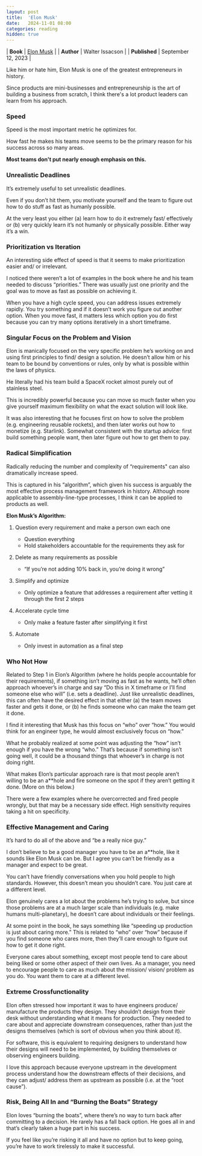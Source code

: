 ```yaml
---
layout: post
title:  'Elon Musk'
date:   2024-11-01 08:00
categories: reading
hidden: true
---
```


| **Book** | [Elon Musk](https://www.amazon.com/Elon-Musk-Walter-Isaacson/dp/1982181281) |
| **Author** | Walter Issacson |
| **Published** | September 12, 2023 | 

Like him or hate him, Elon Musk is one of the greatest entrepreneurs in history.

Since products are mini-businesses and entrepreneurship is the art of building a business from scratch, I think there's a lot product leaders can learn from his approach.



### Speed

Speed is the most important metric he optimizes for.

How fast he makes his teams move seems to be the primary reason for his success across so many areas.

**Most teams don't put nearly enough emphasis on this.**



### Unrealistic Deadlines

It’s extremely useful to set unrealistic deadlines.

Even if you don’t hit them, you motivate yourself and the team to figure out how to do stuff as fast as humanly possible.

At the very least you either (a) learn how to do it extremely fast/ effectively or (b) very quickly learn it’s not humanly or physically possible. Either way it’s a win.



### Prioritization vs Iteration

An interesting side effect of speed is that it seems to make prioritization easier and/ or irrelevant. 

I noticed there weren’t a lot of examples in the book where he and his team needed to discuss “priorities.” There was usually just one priority and the goal was to move as fast as possible on achieving it.  

When you have a high cycle speed, you can address issues extremely rapidly. You try something and if it doesn’t work you figure out another option. When you move fast, it matters less which option you do first because you can try many options iteratively in a short timeframe.



### Singular Focus on the Problem and Vision

Elon is manically focused on the very specific problem he’s working on and using first principles to find/ design a solution. He doesn’t allow him or his team to be bound by conventions or rules, only by what is possible within the laws of physics.

He literally had his team build a SpaceX rocket almost purely out of stainless steel. 

This is incredibly powerful because you can move so much faster when you give yourself maximum flexibility on what the exact solution will look like. 

It was also interesting that he focuses first on how to solve the problem (e.g. engineering reusable rockets), and then later works out how to monetize (e.g. Starlink). Somewhat consistent with the startup advice: first build something people want, then later figure out how to get them to pay. 



### Radical Simplification

Radically reducing the number and complexity of “requirements" can also dramatically increase speed. 

This is captured in his “algorithm”, which given his success is arguably the most effective process management framework in history. Although more applicable to assembly-line-type processes, I think it can be applied to products as well.

**Elon Musk’s Algorithm:**

1. Question every requirement and make a person own each one

    - Question everything
    - Hold stakeholders accountable for the requirements they ask for

2. Delete as many requirements as possible 

    - “If you’re not adding 10% back in, you’re doing it wrong” 

3. Simplify and optimize

    - Only optimize a feature that addresses a requirement after vetting it through the first 2 steps

4. Accelerate cycle time

    - Only make a feature faster after simplifying it first

5. Automate

    - Only invest in automation as a final step



### Who Not How

Related to Step 1 in Elon’s Algorithm (where he holds people accountable for their requirements), if something isn’t moving as fast as he wants, he’ll often approach whoever’s in charge and say “Do this in X timeframe or I’ll find someone else who will” (i.e. sets a deadline).  Just like unrealistic deadlines, this can often have the desired effect in that either (a) the team moves faster and gets it done, or (b) he finds someone who can make the team get it done. 

I find it interesting that Musk has this focus on “who” over “how.” You would think for an engineer type, he would almost exclusively focus on “how.”  

What he probably realized at some point was adjusting the “how” isn’t enough if you have the wrong “who.” That’s because if something isn’t going well, it could be a thousand things that whoever’s in charge is not doing right. 

What makes Elon’s particular approach rare is that most people aren’t willing to be an a**hole and fire someone on the spot if they aren’t getting it done. (More on this below.) 

There were a few examples where he overcorrected and fired people wrongly, but that may be a necessary side effect. High sensitivity requires taking a hit on specificity.



### Effective Management and Caring 

It’s hard to do all of the above and “be a really nice guy.”

I don’t believe to be a good manager you have to be an a**hole, like it sounds like Elon Musk can be. But I agree you can’t be friendly as a manager and expect to be great. 

You can’t have friendly conversations when you hold people to high standards. However, this doesn’t mean you shouldn’t care. You just care at a different level.  

Elon genuinely cares a lot about the problems he’s trying to solve, but since those problems are at a much larger scale than individuals (e.g. make humans multi-planetary), he doesn’t care about individuals or their feelings.

At some point in the book, he says something like “speeding up production is just about caring more.” This is related to “who” over “how” because if you find someone who cares more, then they’ll care enough to figure out how to get it done right.   

Everyone cares about something, except most people tend to care about being liked or some other aspect of their own lives. As a manager, you need to encourage people to care as much about the mission/ vision/ problem as you do. You want them to care at a different level.  



### Extreme Crossfunctionality

Elon often stressed how important it was to have engineers produce/ manufacture the products they design. They shouldn’t design from their desk without understanding what it means for production. They needed to care about and appreciate downstream consequences, rather than just the designs themselves (which is sort of obvious when you think about it). 

For software, this is equivalent to requiring designers to understand how their designs will need to be implemented, by building themselves or observing engineers building. 

I love this approach because everyone upstream in the development process understand how the downstream effects of their decisions, and they can adjust/ address them as upstream as possible (i.e. at the “root cause”). 



### Risk, Being All In and “Burning the Boats” Strategy

Elon loves “burning the boats”, where there’s no way to turn back after committing to a decision. He rarely has a fall back option. He goes all in and that’s clearly taken a huge part in his success.

If you feel like you’re risking it all and have no option but to keep going, you’re have to work tirelessly to make it successful.
